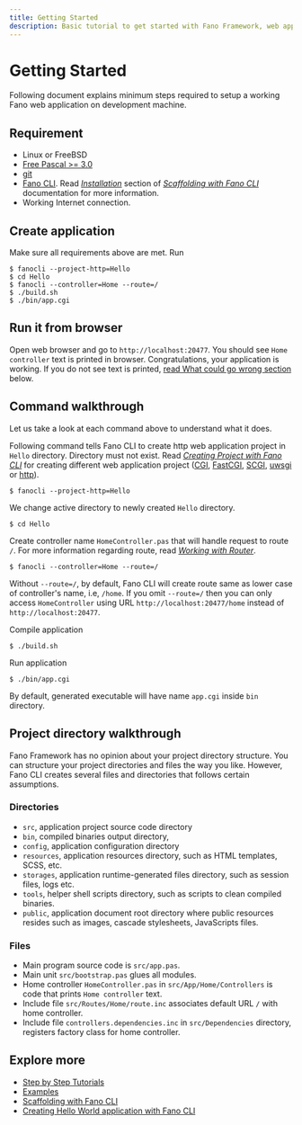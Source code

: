 ```yaml
---
title: Getting Started
description: Basic tutorial to get started with Fano Framework, web application framework for modern Pascal programming language
---
```


<h1 class="major">Getting Started</h1>

Following document explains minimum steps required to setup a working Fano web application on development machine.

## Requirement

- Linux or FreeBSD
- [Free Pascal >= 3.0](https://www.freepascal.org)
- [git](https://git-scm.com/)
- [Fano CLI](https://github.com/fanoframework/fano-cli). Read *[Installation](/scaffolding-with-fano-cli#installation)* section of *[Scaffolding with Fano CLI](/scaffolding-with-fano-cli)* documentation for more information.
- Working Internet connection.

## Create application

Make sure all requirements above are met. Run

```
$ fanocli --project-http=Hello
$ cd Hello
$ fanocli --controller=Home --route=/
$ ./build.sh
$ ./bin/app.cgi
```

## Run it from browser

Open web browser and go to `http://localhost:20477`. You should see `Home controller` text is printed in browser. Congratulations, your application is working. If you do not see text is printed, [read What could go wrong section](#what-could-go-wrong) below.

## Command walkthrough

Let us take a look at each command above to understand what it does.

Following command tells Fano CLI to create http web application project in `Hello` directory. Directory must not exist. Read *[Creating Project with Fano CLI](/scaffolding-with-fano-cli/creating-project)* for creating different web application project ([CGI](/scaffolding-with-fano-cli/creating-project#scaffolding-cgi-project), [FastCGI](/scaffolding-with-fano-cli/creating-project#scaffolding-fastcgi-project), [SCGI](/scaffolding-with-fano-cli/creating-project#scaffolding-scgi-project), [uwsgi](/scaffolding-with-fano-cli/creating-project#scaffolding-uwsgi-project) or [http](/scaffolding-with-fano-cli/creating-project#scaffolding-libmicrohttpd-project)).

```
$ fanocli --project-http=Hello
```
We change active directory to newly created `Hello` directory.
```
$ cd Hello
```

Create controller name `HomeController.pas` that will handle request to route `/`. For more information regarding route, read *[Working with Router](/working-with-router)*.
```
$ fanocli --controller=Home --route=/
```
Without `--route=/`, by default, Fano CLI will create route same as lower case of controller's name, i.e, `/home`. If you omit `--route=/` then you can only access `HomeController` using URL `http://localhost:20477/home` instead of `http://localhost:20477`.

Compile application
```
$ ./build.sh
```

Run application

```
$ ./bin/app.cgi
```

By default, generated executable will have name `app.cgi` inside `bin` directory.

## Project directory walkthrough
Fano Framework has no opinion about your project directory structure.
You can structure your project directories and files the way you like.
However, Fano CLI creates several files and directories that follows certain assumptions.

### Directories
- `src`, application project source code directory
- `bin`, compiled binaries output directory,
- `config`, application configuration directory
- `resources`, application resources directory, such as HTML templates, SCSS, etc.
- `storages`, application runtime-generated files directory, such as session files, logs etc.
- `tools`, helper shell scripts directory, such as scripts to clean compiled binaries.
- `public`, application document root directory where public resources resides such as images, cascade stylesheets, JavaScripts files.

### Files

- Main program source code is `src/app.pas`.
- Main unit `src/bootstrap.pas` glues all modules.
- Home controller `HomeController.pas` in `src/App/Home/Controllers` is code that prints `Home controller` text.
- Include file `src/Routes/Home/route.inc` associates default URL `/` with home controller.
- Include file `controllers.dependencies.inc` in `src/Dependencies` directory, registers factory class for home controller.

## Explore more

- [Step by Step Tutorials](/tutorials)
- [Examples](/examples)
- [Scaffolding with Fano CLI](/scaffolding-with-fano-cli)
- [Creating Hello World application with Fano CLI](https://fanoframework.github.io/tutorials/hello-world-application-with-fano-cli)

